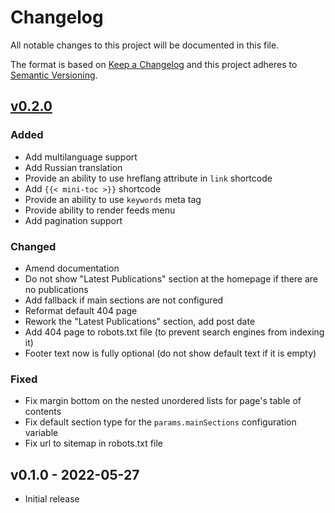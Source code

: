 # Changelog

All notable changes to this project will be documented in this file.

The format is based on [Keep a Changelog](https://keepachangelog.com/en/1.0.0/)
and this project adheres to [Semantic Versioning](https://semver.org/spec/v2.0.0.html).

## [v0.2.0](https://github.com/sergeyklay/gohugo-theme-ed/compare/v0.1.0...v0.2.0)

### Added

- Add multilanguage support
- Add Russian translation
- Provide an ability to use hreflang attribute in `link` shortcode
- Add `{{< mini-toc >}}` shortcode
- Provide an ability to use `keywords` meta tag
- Provide ability to render feeds menu
- Add pagination support

### Changed

- Amend documentation
- Do not show "Latest Publications" section at the homepage if there are no publications
- Add fallback if main sections are not configured
- Reformat default 404 page
- Rework the "Latest Publications" section, add post date
- Add 404 page to robots.txt file (to prevent search engines from indexing it)
- Footer text now is fully optional (do not show default text if it is empty)

### Fixed

- Fix margin bottom on the nested unordered lists for page's table of contents
- Fix default section type for the `params.mainSections` configuration variable
- Fix url to sitemap in robots.txt file

## v0.1.0 - 2022-05-27

- Initial release
